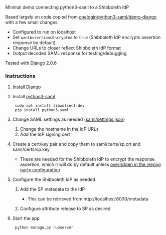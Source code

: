Minimal demo connecting python3-saml to a Shibboleth IdP

Based largely on code copied from [onelogin/python3-saml/demo-django](https://github.com/onelogin/python3-saml/tree/master/demo-django) with a few small changes:
- Configured to run on localhost
- Set `wantAssertionsEncrypted` to `true` (Shibboleth IdP encrypts assertion response by default)
- Change URLs to closer reflect Shibboleth IdP format
- Output decoded SAML response for testing/debugging

Tested with Django 2.0.6

### Instructions

1. [Install Django](https://docs.djangoproject.com/en/stable/intro/install/)

2. Install [python3-saml](https://github.com/onelogin/python3-saml)

        sudo apt install libxmlsec1-dev
        pip install python3-saml

3. Change SAML settings as needed ([saml/settings.json](saml/settings.json))
    1. Change the hostname in the IdP URLs
    2. Add the IdP signing cert

4. Create a cert/key pair and copy them to saml/certs/sp.crt and saml/certs/sp.key
    - These are needed for the Shibboleth IdP to encrypt the response assertion, which it will do by default unless [overridden in the relying party configuration](https://wiki.shibboleth.net/confluence/display/IDP30/SecurityConfiguration#SecurityConfiguration-SigningandEncryptionEnablement)

5. Configure the Shibboleth IdP as needed
    1. Add the SP metadata to the IdP
        - This can be retrieved from http://localhost:8000/metadata

    2. Configure attribute release to SP as desired

6. Start the app

        python manage.py runserver

